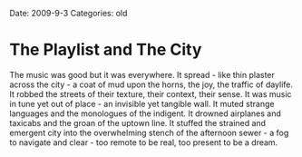 Date: 2009-9-3
Categories: old

# The Playlist and The City

The music was good but it was everywhere. It spread - like thin plaster across the city - a coat of mud upon the horns, the joy, the traffic of daylife. It robbed the streets of their texture, their context, their sense. It was music in tune yet out of place - an invisible yet tangible wall.  It muted strange languages and the monologues of the indigent. It drowned airplanes and taxicabs and the groan of the uptown line. It stuffed the strained and emergent city into the overwhelming stench of the afternoon sewer - a fog to navigate and clear - too remote to be real, too present to be a dream.     
